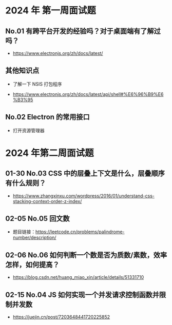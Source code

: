 # 2024 年 第一周面试题

## No.01 有跨平台开发的经验吗？对于桌面端有了解过吗？

- https://www.electronjs.org/zh/docs/latest/

## 其他知识点

- 了解一下 NSIS 打包程序

- https://www.electronjs.org/zh/docs/latest/api/shell#%E6%96%B9%E6%B3%95

## No.02 Electron 的常用接口

- 打开资源管理器

# 2024 年第二周面试题

## 01-30 No.03 CSS 中的层叠上下文是什么，层叠顺序有什么规则？

- https://www.zhangxinxu.com/wordpress/2016/01/understand-css-stacking-context-order-z-index/

## 02-05 No.05 回文数

- 题目链接：https://leetcode.cn/problems/palindrome-number/description/

## 02-06 No.06 如何判断一个数是否为质数/素数，效率怎样，如何提高？

- https://blog.csdn.net/huang_miao_xin/article/details/51331710

## 02-15 No.04 JS 如何实现一个并发请求控制函数并限制并发数

- https://juejin.cn/post/7203648441720225852
